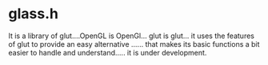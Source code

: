 # glass.h
It is a library of glut....OpenGL is OpenGl... glut is  glut... it uses the features of glut to provide an easy alternative ...... that makes its basic functions a bit easier to handle and understand..... it is under development.

